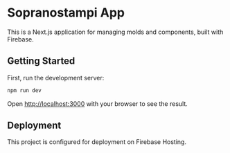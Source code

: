 # Sopranostampi App

This is a Next.js application for managing molds and components, built with Firebase.

## Getting Started

First, run the development server:

```bash
npm run dev
```

Open [http://localhost:3000](http://localhost:3000) with your browser to see the result.

## Deployment

This project is configured for deployment on Firebase Hosting.
